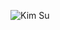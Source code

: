 ![Kim Su](https://capsule-render.vercel.app/api?type=waving&height=200&text=Waving!&fontAlign=80&fontAlignY=40&color=gradient)

<!--
**rlatn216/rlatn216** is a ✨ _special_ ✨ repository because its `README.md` (this file) appears on your GitHub profile.

Here are some ideas to get you started:

- 🔭 I’m currently working on ...
- 🌱 I’m currently learning ...
- 👯 I’m looking to collaborate on ...
- 🤔 I’m looking for help with ...
- 💬 Ask me about ...
- 📫 How to reach me: ...
- 😄 Pronouns: ...
- ⚡ Fun fact: ...
-->

